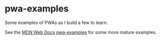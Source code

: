 # pwa-examples
Some examples of PWAs as I build a few to learn.

See the [MDN Web Docs](https://github.com/mdn) [pwa-examples](https://github.com/mdn/pwa-examples) for some more mature examples.
